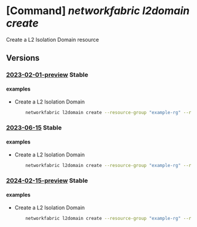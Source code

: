 # [Command] _networkfabric l2domain create_

Create a L2 Isolation Domain resource

## Versions

### [2023-02-01-preview](/Resources/mgmt-plane/L3N1YnNjcmlwdGlvbnMve30vcmVzb3VyY2Vncm91cHMve30vcHJvdmlkZXJzL21pY3Jvc29mdC5tYW5hZ2VkbmV0d29ya2ZhYnJpYy9sMmlzb2xhdGlvbmRvbWFpbnMve30=/2023-02-01-preview.xml) **Stable**

<!-- mgmt-plane /subscriptions/{}/resourcegroups/{}/providers/microsoft.managednetworkfabric/l2isolationdomains/{} 2023-02-01-preview -->

#### examples

- Create a L2 Isolation Domain
    ```bash
        networkfabric l2domain create --resource-group "example-rg" --resource-name "example-l2domain" --location "westus3" --nf-id "/subscriptions/xxxxxx-xxxxxx-xxxx-xxxx-xxxxxx/resourceGroups/example-rg/providers/Microsoft.ManagedNetworkFabric/NetworkFabrics/example-fabricName" --vlan-id  501 --mtu 1500
    ```

### [2023-06-15](/Resources/mgmt-plane/L3N1YnNjcmlwdGlvbnMve30vcmVzb3VyY2Vncm91cHMve30vcHJvdmlkZXJzL21pY3Jvc29mdC5tYW5hZ2VkbmV0d29ya2ZhYnJpYy9sMmlzb2xhdGlvbmRvbWFpbnMve30=/2023-06-15.xml) **Stable**

<!-- mgmt-plane /subscriptions/{}/resourcegroups/{}/providers/microsoft.managednetworkfabric/l2isolationdomains/{} 2023-06-15 -->

#### examples

- Create a L2 Isolation Domain
    ```bash
        networkfabric l2domain create --resource-group "example-rg" --resource-name "example-l2domain" --location "westus3" --nf-id "/subscriptions/xxxxxx-xxxxxx-xxxx-xxxx-xxxxxx/resourceGroups/example-rg/providers/Microsoft.ManagedNetworkFabric/NetworkFabrics/example-fabricName" --vlan-id  501 --mtu 1500
    ```

### [2024-02-15-preview](/Resources/mgmt-plane/L3N1YnNjcmlwdGlvbnMve30vcmVzb3VyY2Vncm91cHMve30vcHJvdmlkZXJzL21pY3Jvc29mdC5tYW5hZ2VkbmV0d29ya2ZhYnJpYy9sMmlzb2xhdGlvbmRvbWFpbnMve30=/2024-02-15-preview.xml) **Stable**

<!-- mgmt-plane /subscriptions/{}/resourcegroups/{}/providers/microsoft.managednetworkfabric/l2isolationdomains/{} 2024-02-15-preview -->

#### examples

- Create a L2 Isolation Domain
    ```bash
        networkfabric l2domain create --resource-group "example-rg" --resource-name "example-l2domain" --location "westus3" --nf-id "/subscriptions/xxxxxx-xxxxxx-xxxx-xxxx-xxxxxx/resourceGroups/example-rg/providers/Microsoft.ManagedNetworkFabric/NetworkFabrics/example-fabricName" --vlan-id  501 --mtu 1500
    ```
